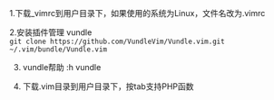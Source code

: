 1.下载_vimrc到用户目录下，如果使用的系统为Linux，文件名改为.vimrc  

2.安装插件管理 vundle  
    `git clone https://github.com/VundleVim/Vundle.vim.git ~/.vim/bundle/Vundle.vim`  
    
3. vundle帮助 :h vundle  

4. 下载.vim目录到用户目录下，按tab支持PHP函数  
